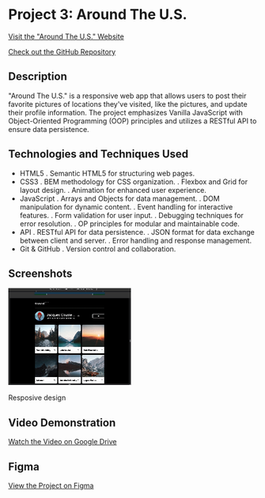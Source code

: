 # Project 3: Around The U.S.

[Visit the "Around The U.S." Website](https://sawsimonlinn.github.io/se_project_aroundtheus/)

[Check out the GitHub Repository](https://github.com/SawSimonLinn/se_project_aroundtheus)

## Description

"Around The U.S." is a responsive web app that allows users to post their favorite pictures of locations they've visited, like the pictures, and update their profile information. The project emphasizes Vanilla JavaScript with Object-Oriented Programming (OOP) principles and utilizes a RESTful API to ensure data persistence.

## Technologies and Techniques Used

- HTML5
  . Semantic HTML5 for structuring web pages.
- CSS3
  . BEM methodology for CSS organization.
  . Flexbox and Grid for layout design.
  . Animation for enhanced user experience.
- JavaScript
  . Arrays and Objects for data management.
  . DOM manipulation for dynamic content.
  . Event handling for interactive features.
  . Form validation for user input.
  . Debugging techniques for error resolution.
  . OP principles for modular and maintainable code.
- API
  . RESTful API for data persistence.
  . JSON format for data exchange between client and server.
  . Error handling and response management.
- Git & GitHub
  . Version control and collaboration.

## Screenshots

![Screenshot 1](./images/responsive_layout.gif)

Resposive design

## Video Demonstration

[Watch the Video on Google Drive](https://drive.google.com/file/d/1CrEJpvGAuLGDMXcB7MrROz7abOmqNbjR/view?usp=drive_link)

## Figma
[View the Project on Figma](https://www.figma.com/file/ii4xxsJ0ghevUOcssTlHZv/Sprint-3%3A-Around-the-US?node-id=0%3A1)
